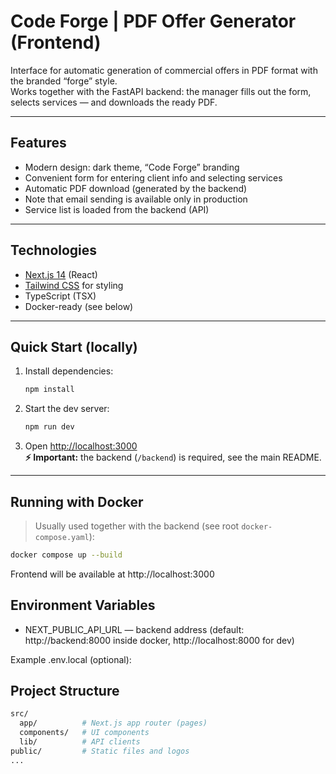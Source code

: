 # Code Forge | PDF Offer Generator (Frontend)

Interface for automatic generation of commercial offers in PDF format with the branded “forge” style.  
Works together with the FastAPI backend: the manager fills out the form, selects services — and downloads the ready PDF.

---

## Features

- Modern design: dark theme, “Code Forge” branding
- Convenient form for entering client info and selecting services
- Automatic PDF download (generated by the backend)
- Note that email sending is available only in production
- Service list is loaded from the backend (API)

---

## Technologies

- [Next.js 14](https://nextjs.org/) (React)
- [Tailwind CSS](https://tailwindcss.com/) for styling
- TypeScript (TSX)
- Docker-ready (see below)

---

## Quick Start (locally)

1. Install dependencies:

    ```bash
    npm install
    ```

2. Start the dev server:

    ```bash
    npm run dev
    ```

3. Open [http://localhost:3000](http://localhost:3000)  
   **⚡ Important:** the backend (`/backend`) is required, see the main README.

---

## Running with Docker

> Usually used together with the backend (see root `docker-compose.yaml`):

```bash
docker compose up --build
```

Frontend will be available at http://localhost:3000

## Environment Variables

- NEXT_PUBLIC_API_URL — backend address (default: http://backend:8000 inside docker, http://localhost:8000 for dev)

Example .env.local (optional):

## Project Structure

```bash
src/
  app/          # Next.js app router (pages)
  components/   # UI components
  lib/          # API clients
public/         # Static files and logos
...
```


